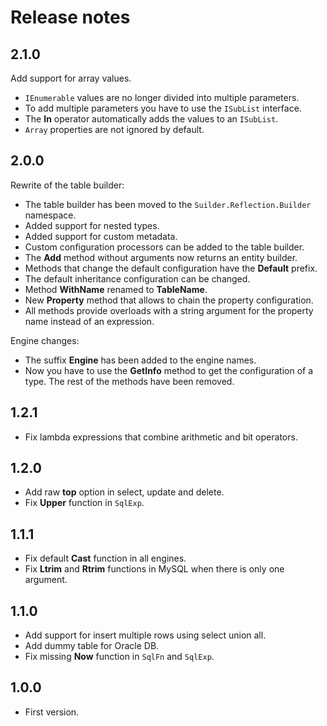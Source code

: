 # Release notes

## 2.1.0
Add support for array values.

* `IEnumerable` values are no longer divided into multiple parameters.
* To add multiple parameters you have to use the `ISubList` interface.
* The **In** operator automatically adds the values to an `ISubList`.
* `Array` properties are not ignored by default.

## 2.0.0
Rewrite of the table builder:

* The table builder has been moved to the `Suilder.Reflection.Builder` namespace.
* Added support for nested types.
* Added support for custom metadata.
* Custom configuration processors can be added to the table builder.
* The **Add** method without arguments now returns an entity builder.
* Methods that change the default configuration have the **Default** prefix.
* The default inheritance configuration can be changed.
* Method **WithName** renamed to **TableName**.
* New **Property** method that allows to chain the property configuration.
* All methods provide overloads with a string argument for the property name instead of an expression.

Engine changes:

* The suffix **Engine** has been added to the engine names.
* Now you have to use the **GetInfo** method to get the configuration of a type. The rest of the methods have been removed.

## 1.2.1
* Fix lambda expressions that combine arithmetic and bit operators.

## 1.2.0
* Add raw **top** option in select, update and delete.
* Fix **Upper** function in `SqlExp`.

## 1.1.1
* Fix default **Cast** function in all engines.
* Fix **Ltrim** and **Rtrim** functions in MySQL when there is only one argument.

## 1.1.0
* Add support for insert multiple rows using select union all.
* Add dummy table for Oracle DB.
* Fix missing **Now** function in `SqlFn` and `SqlExp`.

## 1.0.0
* First version.